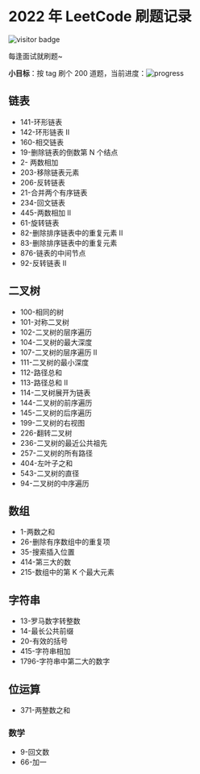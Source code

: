 # 2022 年 LeetCode 刷题记录

![visitor badge](https://visitor-badge.glitch.me/badge?page_id=tjx666.leetcode-js-2022&left_color=red&right_color=green&left_text=HelloVisitors)

每逢面试就刷题~

**小目标**：按 tag 刷个 200 道题，当前进度：![progress](https://img.shields.io/badge/-44%2F200-green)

## 链表

- 141-环形链表
- 142-环形链表 II
- 160-相交链表
- 19-删除链表的倒数第 N 个结点
- 2- 两数相加
- 203-移除链表元素
- 206-反转链表
- 21-合并两个有序链表
- 234-回文链表
- 445-两数相加 II
- 61-旋转链表
- 82-删除排序链表中的重复元素 II
- 83-删除排序链表中的重复元素
- 876-链表的中间节点
- 92-反转链表 II

## 二叉树

- 100-相同的树
- 101-对称二叉树
- 102-二叉树的层序遍历
- 104-二叉树的最大深度
- 107-二叉树的层序遍历 II
- 111-二叉树的最小深度
- 112-路径总和
- 113-路径总和 II
- 114-二叉树展开为链表
- 144-二叉树的前序遍历
- 145-二叉树的后序遍历
- 199-二叉树的右视图
- 226-翻转二叉树
- 236-二叉树的最近公共祖先
- 257-二叉树的所有路径
- 404-左叶子之和
- 543-二叉树的直径
- 94-二叉树的中序遍历

## 数组

- 1-两数之和
- 26-删除有序数组中的重复项
- 35-搜索插入位置
- 414-第三大的数
- 215-数组中的第 K 个最大元素

## 字符串

- 13-罗马数字转整数
- 14-最长公共前缀
- 20-有效的括号
- 415-字符串相加
- 1796-字符串中第二大的数字

## 位运算

- 371-两整数之和

### 数学

- 9-回文数
- 66-加一
